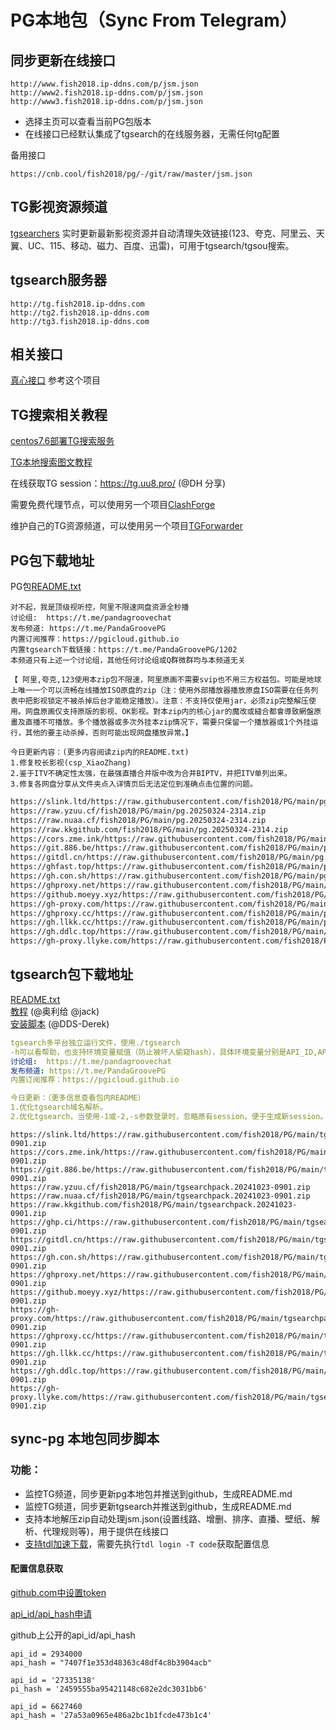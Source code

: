 # PG本地包（Sync From Telegram）

## 同步更新在线接口
```
http://www.fish2018.ip-ddns.com/p/jsm.json
http://www2.fish2018.ip-ddns.com/p/jsm.json
http://www3.fish2018.ip-ddns.com/p/jsm.json
```
- 选择主页可以查看当前PG包版本  
- 在线接口已经默认集成了tgsearch的在线服务器，无需任何tg配置

备用接口
```
https://cnb.cool/fish2018/pg/-/git/raw/master/jsm.json
```


## TG影视资源频道
[tgsearchers](https://t.me/s/tgsearchers) 实时更新最新影视资源并自动清理失效链接(123、夸克、阿里云、天翼、UC、115、移动、磁力、百度、迅雷)，可用于tgsearch/tgsou搜索。

## tgsearch服务器
```
http://tg.fish2018.ip-ddns.com
http://tg2.fish2018.ip-ddns.com
http://tg3.fish2018.ip-ddns.com
```


## 相关接口
[真心接口](https://github.com/fish2018/ZX) 参考这个项目

## TG搜索相关教程

[centos7.6部署TG搜索服务](https://github.com/fish2018/lib/blob/main/教程/centos7.6部署TG搜索服务.md)  

[TG本地搜索图文教程](https://github.com/fish2018/lib/blob/main/教程/关于TG本地搜索图文教程-PG.pdf)

在线获取TG session：https://tg.uu8.pro/ (@DH 分享)  

需要免费代理节点，可以使用另一个项目[ClashForge](https://github.com/fish2018/ClashForge)  

维护自己的TG资源频道，可以使用另一个项目[TGForwarder](https://github.com/fish2018/TGForwarder)  


## PG包下载地址
PG包[README.txt](http://www.fish2018.ip-ddns.com/p/README.txt)  
```text
对不起，我是顶级视听控，阿里不限速网盘资源全秒播
讨论组:  https://t.me/pandagroovechat
发布频道: https://t.me/PandaGroovePG                                                                                   
内置订阅推荐：https://pgicloud.github.io
内置tgsearch下载链接：https://t.me/PandaGroovePG/1202
本频道只有上述一个讨论组，其他任何讨论组或Q群微群均与本频道无关

【 阿里,夸克,123使用本zip包不限速，阿里原画不需要svip也不用三方权益包。可能是地球上唯一一个可以流畅在线播放ISO原盘的zip（注：使用外部播放器播放原盘ISO需要在任务列表中把影视锁定不被杀掉后台才能稳定播放）。注意：不支持仅使用jar，必须zip完整解压使用。网盘原画仅支持原版的影视、OK影视。對本zip内的核心jar的魔改或縫合都會導致網盤原畫及直播不可播放。多个播放器或多次外挂本zip情况下，需要只保留一个播放器或1个外挂运行，其他的要主动杀掉，否则可能出现网盘播放异常。】

今日更新内容：(更多内容阅读zip内的README.txt)
1.修复校长影视(csp_XiaoZhang)
2.鉴于ITV不确定性太强，在最强直播合并版中改为合并BIPTV，并把ITV单列出来。
3.修复各网盘分享从文件夹点入详情页后无法定位到准确点击位置的问题。
```

```bash
https://slink.ltd/https://raw.githubusercontent.com/fish2018/PG/main/pg.20250324-2314.zip
https://raw.yzuu.cf/fish2018/PG/main/pg.20250324-2314.zip
https://raw.nuaa.cf/fish2018/PG/main/pg.20250324-2314.zip
https://raw.kkgithub.com/fish2018/PG/main/pg.20250324-2314.zip
https://cors.zme.ink/https://raw.githubusercontent.com/fish2018/PG/main/pg.20250324-2314.zip
https://git.886.be/https://raw.githubusercontent.com/fish2018/PG/main/pg.20250324-2314.zip
https://gitdl.cn/https://raw.githubusercontent.com/fish2018/PG/main/pg.20250324-2314.zip
https://ghfast.top/https://raw.githubusercontent.com/fish2018/PG/main/pg.20250324-2314.zip
https://gh.con.sh/https://raw.githubusercontent.com/fish2018/PG/main/pg.20250324-2314.zip
https://ghproxy.net/https://raw.githubusercontent.com/fish2018/PG/main/pg.20250324-2314.zip
https://github.moeyy.xyz/https://raw.githubusercontent.com/fish2018/PG/main/pg.20250324-2314.zip
https://gh-proxy.com/https://raw.githubusercontent.com/fish2018/PG/main/pg.20250324-2314.zip
https://ghproxy.cc/https://raw.githubusercontent.com/fish2018/PG/main/pg.20250324-2314.zip
https://gh.llkk.cc/https://raw.githubusercontent.com/fish2018/PG/main/pg.20250324-2314.zip
https://gh.ddlc.top/https://raw.githubusercontent.com/fish2018/PG/main/pg.20250324-2314.zip
https://gh-proxy.llyke.com/https://raw.githubusercontent.com/fish2018/PG/main/pg.20250324-2314.zip
```

## tgsearch包下载地址
[README.txt](http://www.fish2018.ip-ddns.com/README.txt)    
[教程](https://github.com/fish2018/lib) (@奥利给 @jack)  
[安装脚本](https://github.com/DDS-Derek/alist-tvbox-script)  (@DDS-Derek)  

```yaml
tgsearch多平台独立运行文件，使用./tgsearch
-h可以看帮助，也支持环境变量赋值（防止被坏人偷窥hash），具体环境变量分别是API_ID,API_HASH,STRINGSESSION,API_PROXY,API_SESSION_V1,CACHE_DIR。
讨论组:  https://t.me/pandagroovechat
发布频道: https://t.me/PandaGroovePG
内置订阅推荐：https://pgicloud.github.io

今日更新：（更多信息查看包内README）
1.优化tgsearch域名解析。
2.优化tgsearch，当使用-1或-2,-s参数登录时，忽略原有session。便于生成新session。v1session容易失效，建议用-1方式多获取几个，每个设备单独使用。
```

```shell
https://slink.ltd/https://raw.githubusercontent.com/fish2018/PG/main/tgsearchpack.20241023-0901.zip
https://cors.zme.ink/https://raw.githubusercontent.com/fish2018/PG/main/tgsearchpack.20241023-0901.zip
https://git.886.be/https://raw.githubusercontent.com/fish2018/PG/main/tgsearchpack.20241023-0901.zip
https://raw.yzuu.cf/fish2018/PG/main/tgsearchpack.20241023-0901.zip
https://raw.nuaa.cf/fish2018/PG/main/tgsearchpack.20241023-0901.zip
https://raw.kkgithub.com/fish2018/PG/main/tgsearchpack.20241023-0901.zip
https://ghp.ci/https://raw.githubusercontent.com/fish2018/PG/main/tgsearchpack.20241023-0901.zip
https://gitdl.cn/https://raw.githubusercontent.com/fish2018/PG/main/tgsearchpack.20241023-0901.zip
https://gh.con.sh/https://raw.githubusercontent.com/fish2018/PG/main/tgsearchpack.20241023-0901.zip
https://ghproxy.net/https://raw.githubusercontent.com/fish2018/PG/main/tgsearchpack.20241023-0901.zip
https://github.moeyy.xyz/https://raw.githubusercontent.com/fish2018/PG/main/tgsearchpack.20241023-0901.zip
https://gh-proxy.com/https://raw.githubusercontent.com/fish2018/PG/main/tgsearchpack.20241023-0901.zip
https://ghproxy.cc/https://raw.githubusercontent.com/fish2018/PG/main/tgsearchpack.20241023-0901.zip
https://gh.llkk.cc/https://raw.githubusercontent.com/fish2018/PG/main/tgsearchpack.20241023-0901.zip
https://gh.ddlc.top/https://raw.githubusercontent.com/fish2018/PG/main/tgsearchpack.20241023-0901.zip
https://gh-proxy.llyke.com/https://raw.githubusercontent.com/fish2018/PG/main/tgsearchpack.20241023-0901.zip
```

## sync-pg 本地包同步脚本

### 功能：
- 监控TG频道，同步更新pg本地包并推送到github，生成README.md
- 监控TG频道，同步更新tgsearch并推送到github，生成README.md
- 支持本地解压zip自动处理jsm.json(设置线路、增删、排序、直播、壁纸、解析、代理规则等)，用于提供在线接口
- [支持tdl加速下载](https://docs.iyear.me/tdl/)，需要先执行`tdl login -T code`获取配置信息

#### 配置信息获取

[github.com中设置token](https://github.com/settings/tokens)  

[api_id/api_hash申请](https://my.telegram.org/ )   

github上公开的api_id/api_hash
```
api_id = 2934000
api_hash = "7407f1e353d48363c48df4c8b3904acb"

api_id = '27335138'
pi_hash = '2459555ba95421148c682e2dc3031bb6'

api_id = 6627460
api_hash = '27a53a0965e486a2bc1b1fcde473b1c4'
```
